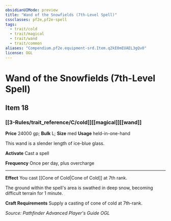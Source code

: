 ```yaml
---
obsidianUIMode: preview
title: "Wand of the Snowfields (7th-Level Spell)"
cssclasses: pf2e,pf2e-spell
tags:
  - trait/cold
  - trait/magical
  - trait/wand
  - trait/common
aliases: "Compendium.pf2e.equipment-srd.Item.q2kE0mEUAEL3gQv0"
license: OGL
---
```

# Wand of the Snowfields (7th-Level Spell)
## Item 18
### [[3-Rules/trait_reference/C/cold]][[magical]][[wand]]


**Price** 24000 gp; 
**Bulk** L; **Size** med
**Usage** held-in-one-hand

This wand is a slender length of ice-blue glass.

**Activate** Cast a spell

**Frequency** Once per day, plus overcharge

* * *

**Effect** You cast [[Cone of Cold|Cone of Cold]] at 7th rank.

The ground within the spell's area is swathed in deep snow, becoming difficult terrain for 1 minute.

**Craft Requirements** Supply a casting of cone of cold at 7th-rank.

*Source: Pathfinder Advanced Player's Guide*
*OGL*